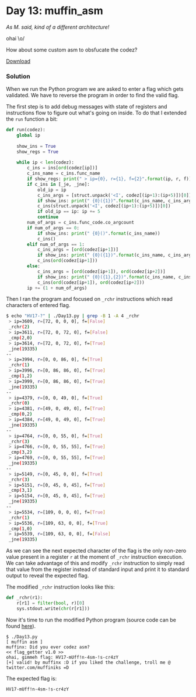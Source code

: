 # Day 13: muffin_asm

*As M. said, kind of a different architecture!*

ohai \o/

How about some custom asm to obsfucate the codez?

[Download](files/muffin_asm.py "muffin_asm.py")

### Solution

When we run the Python program we are asked to enter a flag which gets validated. We have to reverse the program in order to find the valid flag.

The first step is to add debug messages with state of registers and instructions flow to figure out what's going on inside. To do that I extended the `run` function a bit:

```python
def run(codez):
    global ip
    
    show_ins = True
    show_regs = True
    
    while ip < len(codez):
        c_ins = ins[ord(codez[ip])]
        c_ins_name = c_ins.func_name
        if show_regs: print(" > ip={0}, r={1}, f={2}".format(ip, r, f))
        if c_ins in [_je, _jne]:
            old_ip = ip
            c_ins_args = [struct.unpack('<I', codez[(ip+1):(ip+5)])[0]]
            if show_ins: print(" {0}({1})".format(c_ins_name, c_ins_args[0]))
            c_ins(struct.unpack('<I', codez[(ip+1):(ip+5)])[0])
            if old_ip == ip: ip += 5
            continue
        num_of_args = c_ins.func_code.co_argcount
        if num_of_args == 0:
            if show_ins: print(" {0}()".format(c_ins_name))
            c_ins()
        elif num_of_args == 1:
            c_ins_args = [ord(codez[ip+1])]
            if show_ins: print(" {0}({1})".format(c_ins_name, c_ins_args[0]))
            c_ins(ord(codez[ip+1]))
        else:
            c_ins_args = [ord(codez[ip+1]), ord(codez[ip+2])]
            if show_ins: print(" {0}({1},{2})".format(c_ins_name, c_ins_args[0], c_ins_args[1]))
            c_ins(ord(codez[ip+1]), ord(codez[ip+2]))
        ip += (1 + num_of_args)
```

Then I ran the program and focused on `_rchr` instructions which read characters of entered flag.

```bash
$ echo "HV17-?" | ./Day13.py | grep -B 1 -A 4 _rchr
 > ip=3609, r=[72, 0, 0, 0], f=[False]
 _rchr(2)
 > ip=3611, r=[72, 0, 72, 0], f=[False]
 _cmp(2,0)
 > ip=3614, r=[72, 0, 72, 0], f=[True]
 _jne(19335)
--
 > ip=3994, r=[0, 0, 86, 0], f=[True]
 _rchr(1)
 > ip=3996, r=[0, 86, 86, 0], f=[True]
 _cmp(1,2)
 > ip=3999, r=[0, 86, 86, 0], f=[True]
 _jne(19335)
--
 > ip=4379, r=[0, 0, 49, 0], f=[True]
 _rchr(0)
 > ip=4381, r=[49, 0, 49, 0], f=[True]
 _cmp(0,2)
 > ip=4384, r=[49, 0, 49, 0], f=[True]
 _jne(19335)
--
 > ip=4764, r=[0, 0, 55, 0], f=[True]
 _rchr(3)
 > ip=4766, r=[0, 0, 55, 55], f=[True]
 _cmp(3,2)
 > ip=4769, r=[0, 0, 55, 55], f=[True]
 _jne(19335)
--
 > ip=5149, r=[0, 45, 0, 0], f=[True]
 _rchr(3)
 > ip=5151, r=[0, 45, 0, 45], f=[True]
 _cmp(3,1)
 > ip=5154, r=[0, 45, 0, 45], f=[True]
 _jne(19335)
--
 > ip=5534, r=[109, 0, 0, 0], f=[True]
 _rchr(1)
 > ip=5536, r=[109, 63, 0, 0], f=[True]
 _cmp(1,0)
 > ip=5539, r=[109, 63, 0, 0], f=[False]
 _jne(19335)
```

As we can see the next expected character of the flag is the only non-zero value present in a register `r` at the moment of `_rchr` instruction execution. We can take advantage of this and modify `_rchr` instruction to simply read that value from the register instead of standard input and print it to standard output to reveal the expected flag.

The modified `_rchr` instruction looks like this:

```python
def _rchr(r1):
    r[r1] = filter(bool, r)[0]
    sys.stdout.write(chr(r[r1]))
```

Now it's time to run the modified Python program (source code can be found [here](../../src/main/python/hackvent2017/Day13.py)).

```
$ ./Day13.py
[ muffin asm ]
muffinx: Did you ever codez asm?
<< flag_getter v1.0 >>
ohai, gimmeh flag: HV17-mUff!n-4sm-!s-cr4zY
[+] valid! by muffinx :D if you liked the challenge, troll me @ twitter.com/muffiniks =D
```

The expected flag is:

```
HV17-mUff!n-4sm-!s-cr4zY
```